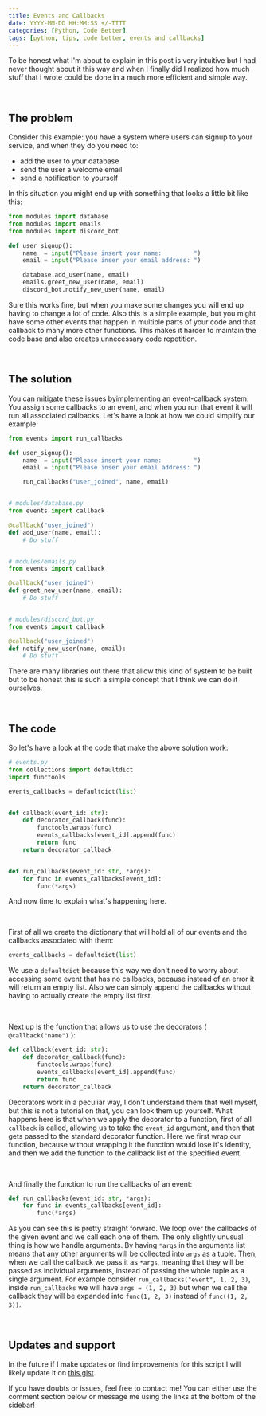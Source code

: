 ```yaml
---
title: Events and Callbacks
date: YYYY-MM-DD HH:MM:SS +/-TTTT
categories: [Python, Code Better]
tags: [python, tips, code better, events and callbacks]
---
```


To be honest what I'm about to explain in this post is very intuitive but I had never thought about it this way and when I finally did I realized how much stuff that i wrote could be done in a much more efficient and simple way.

<br>

## The problem
Consider this example: you have a system where users can signup to your service, and when they do you need to:
 - add the user to your database
 - send the user a welcome email
 - send a notification to yourself

In this situation you might end up with something that looks a little bit like this:
```python
from modules import database
from modules import emails
from modules import discord_bot

def user_signup():
    name  = input("Please insert your name:         ")
    email = input("Please inser your email address: ")

    database.add_user(name, email)
    emails.greet_new_user(name, email)
    discord_bot.notify_new_user(name, email)
```
Sure this works fine, but when you make some changes you will end up having to change a lot of code. Also this is a simple example, but you might have some other events that happen in multiple parts of your code and that callback to many more other functions. This makes it harder to maintain the code base and also creates unnecessary code repetition.

<br>

## The solution
You can mitigate these issues byimplementing an event-callback system. You assign some callbacks to an event, and when you run that event it will run all associated callbacks. Let's have a look at how we could simplify our example:
```python
from events import run_callbacks

def user_signup():
    name  = input("Please insert your name:         ")
    email = input("Please inser your email address: ")

    run_callbacks("user_joined", name, email)


# modules/database.py
from events import callback

@callback("user_joined")
def add_user(name, email):
    # Do stuff


# modules/emails.py
from events import callback

@callback("user_joined")
def greet_new_user(name, email):
    # Do stuff


# modules/discord_bot.py
from events import callback

@callback("user_joined")
def notify_new_user(name, email):
    # Do stuff
```

There are many libraries out there that allow this kind of system to be built but to be honest this is such a simple concept that I think we can do it ourselves.

<br>

## The code
So let's have a look at the code that make the above solution work:
```python
# events.py
from collections import defaultdict
import functools

events_callbacks = defaultdict(list)


def callback(event_id: str):
    def decorator_callback(func):
        functools.wraps(func)
        events_callbacks[event_id].append(func)
        return func
    return decorator_callback


def run_callbacks(event_id: str, *args):
    for func in events_callbacks[event_id]:
        func(*args)
```
And now time to explain what's happening here.

<br>

First of all we create the dictionary that will hold all of our events and the callbacks associated with them:
```python
events_callbacks = defaultdict(list)
```
We use a `defaultdict` because this way we don't need to worry about accessing some event that has no callbacks, because instead of an error it will return an empty list. Also we can simply append the callbacks without having to actually create the empty list first.

<br>

Next up is the function that allows us to use the decorators ( `@callback("name")` ):
```python
def callback(event_id: str):
    def decorator_callback(func):
        functools.wraps(func)
        events_callbacks[event_id].append(func)
        return func
    return decorator_callback
```
Decorators work in a peculiar way, I don't understand them that well myself, but this is not a tutorial on that, you can look them up yourself. What happens here is that when we apply the decorator to a function, first of all `callback` is called, allowing us to take the `event_id` argument, and then that gets passed to the standard decorator function. Here we first wrap our function, because without wrapping it the function would lose it's identity, and then we add the function to the callback list of the specified event.

<br>

And finally the function to run the callbacks of an event:
```python
def run_callbacks(event_id: str, *args):
    for func in events_callbacks[event_id]:
        func(*args)
```
As you can see this is pretty straight forward. We loop over the callbacks of the given event and we call each one of them. The only slightly unusual thing is how we handle arguments. By having `*args` in the arguments list means that any other arguments will be collected into `args` as a tuple. Then, when we call the callback we pass it as `*args`, meaning that they will be passed as individual arguments, instead of passing the whole tuple as a single argument. For example consider `run_callbacks("event", 1, 2, 3)`, inside `run_callbacks` we will have `args = (1, 2, 3)` but when we call the callback they will be expanded into `func(1, 2, 3)` instead of `func((1, 2, 3))`.

<br>

## Updates and support
In the future if I make updates or find improvements for this script I will likely update it on [this gist](https://gist.github.com/Willy-JL/b964ebe67276606c68b90e2d9fa995fd).

If you have doubts or issues, feel free to contact me! You can either use the comment section below or message me using the links at the bottom of the sidebar!
